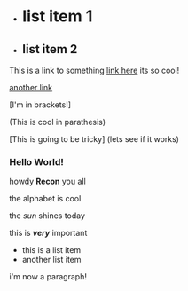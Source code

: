 - # list item 1
- ## list item 2

This is a link to something [link here](https://www.google.com) its so cool!

[another link](https://www.google.com)


[I'm in brackets!]

(This is cool in parathesis)

[This is going to be tricky] (lets see if it works)

### Hello World!

howdy **Recon** you all

the alphabet is cool

the *sun* shines today

this is ***very*** important

- this is a list item
- another list item

i'm now a paragraph!
